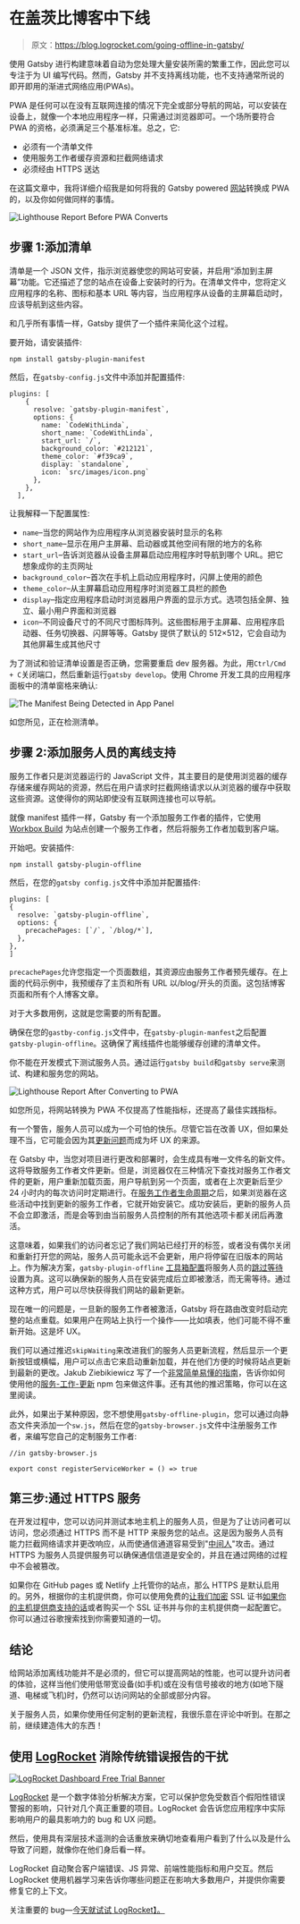 # 在盖茨比博客中下线

> 原文：<https://blog.logrocket.com/going-offline-in-gatsby/>

使用 Gatsby 进行构建意味着自动为您处理大量安装所需的繁重工作，因此您可以专注于为 UI 编写代码。然而，Gatsby 并不支持离线功能，也不支持通常所说的即开即用的渐进式网络应用(PWAs)。

PWA 是任何可以在没有互联网连接的情况下完全或部分导航的网站，可以安装在设备上，就像一个本地应用程序一样，只需通过浏览器即可。一个场所要符合 PWA 的资格，必须满足三个基准标准。总之，它:

*   必须有一个清单文件
*   使用服务工作者缓存资源和拦截网络请求
*   必须经由 HTTPS 送达

在这篇文章中，我将详细介绍我是如何将我的 Gatsby powered [网站](https://www.codewithlinda.com/)转换成 PWA 的，以及你如何做同样的事情。

![Lighthouse Report Before PWA Converts](img/708c76f9ae5551b853017593914543c4.png)

## 步骤 1:添加清单

清单是一个 JSON 文件，指示浏览器使您的网站可安装，并启用“添加到主屏幕”功能。它还描述了您的站点在设备上安装时的行为。在清单文件中，您将定义应用程序的名称、图标和基本 URL 等内容，当应用程序从设备的主屏幕启动时，应该导航到这些内容。

和几乎所有事情一样，Gatsby 提供了一个插件来简化这个过程。

要开始，请安装插件:

```
npm install gatsby-plugin-manifest
```

然后，在`gatsby-config.js`文件中添加并配置插件:

```
plugins: [
    {
      resolve: `gatsby-plugin-manifest`,
      options: {
        name: `CodeWithLinda`,
        short_name: `CodeWithLinda`,
        start_url: `/`,
        background_color: `#212121`,
        theme_color: `#f39ca9`,
        display: `standalone`,
        icon: `src/images/icon.png`
      },
    },
  ],

```

让我解释一下配置属性:

*   `name`–当您的网站作为应用程序从浏览器安装时显示的名称
*   `short_name`–显示在用户主屏幕、启动器或其他空间有限的地方的名称
*   `start_url`–告诉浏览器从设备主屏幕启动应用程序时导航到哪个 URL。把它想象成你的主页网址
*   `background_color`–首次在手机上启动应用程序时，闪屏上使用的颜色
*   `theme_color`–从主屏幕启动应用程序时浏览器工具栏的颜色
*   `display`–指定应用程序启动时浏览器用户界面的显示方式。选项包括全屏、独立、最小用户界面和浏览器
*   `icon`–不同设备尺寸的不同尺寸图标阵列。这些图标用于主屏幕、应用程序启动器、任务切换器、闪屏等等。Gatsby 提供了默认的 512×512，它会自动为其他屏幕生成其他尺寸

为了测试和验证清单设置是否正确，您需要重启 dev 服务器。为此，用`Ctrl/Cmd + C`关闭端口，然后重新运行`gatsby develop`。使用 Chrome 开发工具的应用程序面板中的清单窗格来确认:

![The Manifest Being Detected in App Panel](img/9dc1100fa83e3f175b80c256a1204a7f.png)

如您所见，正在检测清单。

## 步骤 2:添加服务人员的离线支持

服务工作者只是浏览器运行的 JavaScript 文件，其主要目的是使用浏览器的缓存存储来缓存网站的资源，然后在用户请求时拦截网络请求以从浏览器的缓存中获取这些资源。这使得你的网站即使没有互联网连接也可以导航。

就像 manifest 插件一样，Gatsby 有一个添加服务工作者的插件，它使用 [Workbox Build](https://developers.google.com/web/tools/workbox/modules/workbox-build) 为站点创建一个服务工作者，然后将服务工作者加载到客户端。

开始吧。安装插件:

```
npm install gatsby-plugin-offline
```

然后，在您的`gatsby config.js`文件中添加并配置插件:

```
plugins: [
{
  resolve: `gatsby-plugin-offline`,
  options: {
    precachePages: [`/`, `/blog/*`],
  },
},
]

```

`precachePages`允许您指定一个页面数组，其资源应由服务工作者预先缓存。在上面的代码示例中，我预缓存了主页和所有 URL 以/blog/开头的页面。这包括博客页面和所有个人博客文章。

对于大多数用例，这就是您需要的所有配置。

确保在您的`gastby-config.js`文件中，在`gatsby-plugin-manfest`之后配置`gatsby-plugin-offline`。这确保了离线插件也能够缓存创建的清单文件。

你不能在开发模式下测试服务人员。通过运行`gatsby build`和`gatsby serve`来测试、构建和服务您的网站。

![Lighthouse Report After Converting to PWA](img/d7040fd39c0bd5e382e6a83d1b2bda02.png)

如您所见，将网站转换为 PWA 不仅提高了性能指标，还提高了最佳实践指标。

有一个警告，服务人员可以成为一个可怕的快乐。尽管它旨在改善 UX，但如果处理不当，它可能会因为其[更新问题](https://redfin.engineering/service-workers-break-the-browsers-refresh-button-by-default-here-s-why-56f9417694)而成为坏 UX 的来源。

在 Gatsby 中，当您对项目进行更改和部署时，会生成具有唯一文件名的新文件。这将导致服务工作者文件更新。但是，浏览器仅在三种情况下查找对服务工作者文件的更新，用户重新加载页面，用户导航到另一个页面，或者在上次更新后至少 24 小时内的每次访问时定期进行。在[服务工作者生命周期](https://bitsofco.de/the-service-worker-lifecycle/)之后，如果浏览器在这些活动中找到更新的服务工作者，它就开始安装它。成功安装后，更新的服务人员不会立即激活，而是会等到由当前服务人员控制的所有其他选项卡都关闭后再激活。

这意味着，如果我们的访问者忘记了我们网站已经打开的标签，或者没有偶尔关闭和重新打开您的网站，服务人员可能永远不会更新，用户将停留在旧版本的网站上。作为解决方案，`gatsby-plugin-offline` [工具箱配置](https://www.gatsbyjs.com/plugins/gatsby-plugin-offline/)将服务人员的[跳过等待](https://developer.mozilla.org/en-US/docs/Web/API/ServiceWorkerGlobalScope/skipWaiting)设置为真。这可以确保新的服务人员在安装完成后立即被激活，而无需等待。通过这种方式，用户可以尽快获得我们网站的最新更新。

现在唯一的问题是，一旦新的服务工作者被激活，Gatsby 将在路由改变时启动完整的站点重载。如果用户在网站上执行一个操作——比如填表，他们可能不得不重新开始。这是坏 UX。

我们可以通过推迟`skipWaiting`来改进我们的服务人员更新流程，然后显示一个更新按钮或横幅，用户可以点击它来启动重新加载，并在他们方便的时候将站点更新到最新的更改。Jakub Ziebikiewicz 写了一个[非常简单易懂的指南](https://www.ziebikiewicz.com/adding-update-button-to-gatsby-app)，告诉你如何使用他的[服务-工作-更新](https://www.npmjs.com/package/service-worker-updater) npm 包来做这件事。还有其他的推迟策略，你可以在这里阅读。

此外，如果出于某种原因，您不想使用`gatsby-offline-plugin`，您可以通过向静态文件夹添加一个`sw.js`，然后在您的`gatsby-browser.js`文件中注册服务工作者，来编写您自己的定制服务工作者:

```
//in gatsby-browser.js

export const registerServiceWorker = () => true

```

## 第三步:通过 HTTPS 服务

在开发过程中，您可以访问并测试本地主机上的服务人员，但是为了让访问者可以访问，您必须通过 HTTPS 而不是 HTTP 来服务您的站点。这是因为服务人员有能力拦截网络请求并更改响应，从而使通信通道容易受到"[中间人](https://us.norton.com/internetsecurity-wifi-what-is-a-man-in-the-middle-attack.html)"攻击。通过 HTTPS 为服务人员提供服务可以确保通信信道是安全的，并且在通过网络的过程中不会被篡改。

如果你在 GitHub pages 或 Netlify 上托管你的站点，那么 HTTPS 是默认启用的。另外，根据你的主机提供商，你可以使用免费的[让我们加密](https://letsencrypt.org/getting-started/) SSL 证书[如果你的主机提供商支持的话](https://community.letsencrypt.org/t/web-hosting-who-support-lets-encrypt/6920)或者购买一个 SSL 证书并与你的主机提供商一起配置它。你可以通过谷歌搜索找到你需要知道的一切。

## 结论

给网站添加离线功能并不是必须的，但它可以提高网站的性能，也可以提升访问者的体验，这样当他们使用低带宽设备(如手机)或在没有信号接收的地方(如地下隧道、电梯或飞机)时，仍然可以访问网站的全部或部分内容。

关于服务人员，如果你使用任何定制的更新流程，我很乐意在评论中听到。在那之前，继续建造伟大的东西！

## 使用 [LogRocket](https://lp.logrocket.com/blg/signup) 消除传统错误报告的干扰

[![LogRocket Dashboard Free Trial Banner](img/d6f5a5dd739296c1dd7aab3d5e77eeb9.png)](https://lp.logrocket.com/blg/signup)

[LogRocket](https://lp.logrocket.com/blg/signup) 是一个数字体验分析解决方案，它可以保护您免受数百个假阳性错误警报的影响，只针对几个真正重要的项目。LogRocket 会告诉您应用程序中实际影响用户的最具影响力的 bug 和 UX 问题。

然后，使用具有深层技术遥测的会话重放来确切地查看用户看到了什么以及是什么导致了问题，就像你在他们身后看一样。

LogRocket 自动聚合客户端错误、JS 异常、前端性能指标和用户交互。然后 LogRocket 使用机器学习来告诉你哪些问题正在影响大多数用户，并提供你需要修复它的上下文。

关注重要的 bug—[今天就试试 LogRocket】。](https://lp.logrocket.com/blg/signup-issue-free)